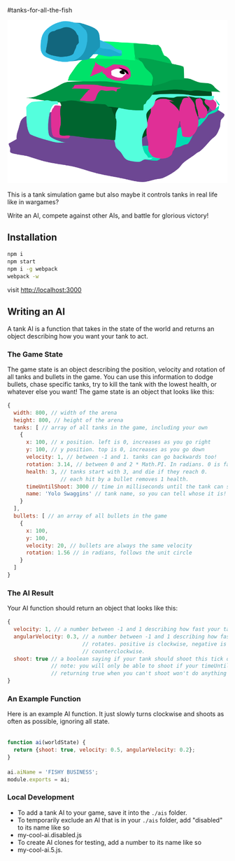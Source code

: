 #tanks-for-all-the-fish

![Tanks for all the fish](./art/Logo.png)

This is a tank simulation game but also maybe it controls tanks in real life
like in wargames?

Write an AI, compete against other AIs, and battle for glorious victory!


## Installation
```bash
npm i
npm start
npm i -g webpack
webpack -w
```

visit [http://localhost:3000](http://localhost:3000)


## Writing an AI

A tank AI is a function that takes in the state of the world and returns an
object describing how you want your tank to act.

### The Game State
The game state is an object describing the position, velocity and rotation of
all tanks and bullets in the game. You can use this information to dodge
bullets, chase specific tanks, try to kill the tank with the lowest health, or
whatever else you want! The game state is an object that looks like this:

```JavaScript
{
  width: 800, // width of the arena
  height: 800, // height of the arena
  tanks: [ // array of all tanks in the game, including your own
    {
      x: 100, // x position. left is 0, increases as you go right
      y: 100, // y position. top is 0, increases as you go down
      velocity: 1, // between -1 and 1. tanks can go backwards too!
      rotation: 3.14, // between 0 and 2 * Math.PI. In radians. 0 is facing right.
      health: 3, // tanks start with 3, and die if they reach 0.
                 // each hit by a bullet removes 1 health.
      timeUntilShoot: 3000 // time in milliseconds until the tank can shoot again
      name: 'Yolo Swaggins' // tank name, so you can tell whose it is!
    }
  ],
  bullets: [ // an array of all bullets in the game
    {
      x: 100,
      y: 100,
      velocity: 20, // bullets are always the same velocity
      rotation: 1.56 // in radians, follows the unit circle
    }
  ]
}
```

### The AI Result
Your AI function should return an object that looks like this:

```JavaScript
{
  velocity: 1, // a number between -1 and 1 describing how fast your tank moves each tick
  angularVelocity: 0.3, // a number between -1 and 1 describing how fast your tank
                        // rotates. positive is clockwise, negative is
                        // counterclockwise.
  shoot: true // a boolean saying if your tank should shoot this tick or not.
              // note: you will only be able to shoot if your timeUntilShoot is 0
              // returning true when you can't shoot won't do anything
}
```

### An Example Function

Here is an example AI function. It just slowly turns clockwise and shoots as
often as possible, ignoring all state.

```JavaScript

function ai(worldState) {
  return {shoot: true, velocity: 0.5, angularVelocity: 0.2};
}

ai.aiName = 'FISHY BUSINESS';
module.exports = ai;
```
### Local Development

- To add a tank AI to your game, save it into the `./ais` folder.
- To temporarily exclude an AI that is in your `./ais` folder, add "disabled" to its name like so
 - my-cool-ai.disabled.js
- To create AI clones for testing, add a number to its name like so
 - my-cool-ai.5.js.
